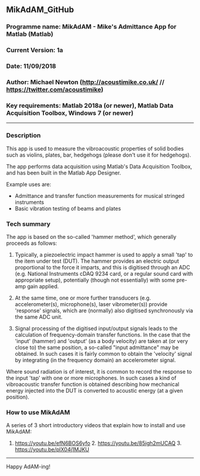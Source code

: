 ## MikAdAM_GitHub
### Programme name: MikAdAM - Mike's Admittance App for Matlab (Matlab)

### Current Version: 1a

### Date: 11/09/2018

### Author: Michael Newton (http://acoustimike.co.uk/ // https://twitter.com/acoustimike)

### Key requirements: Matlab 2018a (or newer), Matlab Data Acquisition Toolbox, Windows 7 (or newer)

---

### Description
This app is used to measure the vibroacoustic properties of solid bodies such as violins, plates,
bar, hedgehogs (please don't use it for hedgehogs).

The app performs data acquisition using Matlab's Data Acquisition Toolbox, and has been built in the
Matlab App Designer.

Example uses are: 
* Admittance and transfer function measurements for musical stringed instruments 
* Basic vibration testing of beams and plates

### Tech summary
The app is based on the so-called 'hammer method', which generally proceeds as follows:

1. Typically, a piezoelectric impact hammer is used to apply a small 'tap' to the item under test
(DUT). The hammer provides an electric output proportional to the force it imparts, and this is
digitised through an ADC (e.g. National Instruments cDAQ 9234 card, or a regular sound card with
appropriate setup), potentially (though not essentially) with some pre-amp gain applied.

2. At the same time, one or more further transducers (e.g. accelerometer(s), microphone(s), laser vibrometer(s)) provide 
'response' signals, which are (normally) also digitised synchronously via the same ADC unit. 

3. Signal processing of the digitised input/output signals leads to the calculation of frequency-domain transfer functions. 
In the case that the 'input' (hammer) and 'output' (as a body velocity) are taken at (or very close to) the same position, a so-called "input admittance"
may be obtained. In such cases it is fairly common to obtain the 'velocity' signal by integrating (in the frequency domain) an accelerometer signal. 

Where sound radiation is of interest, it is common to record the response to the input 'tap' with one or more microphones. In such cases
a kind of vibroacoustic transfer function is obtained describing how mechanical energy injected into the DUT is converted to acoustic energy (at a given position).



### How to use MikAdAM
A series of 3 short introductory videos that explain how to install and use MikAdAM:

1. https://youtu.be/efN6BOS6yfo 2. https://youtu.be/85igh2mUCAQ 3. https://youtu.be/plX04j1MJKU

---

Happy AdAM-ing!  